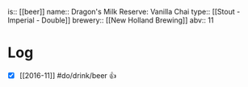 is:: [[beer]]
name:: Dragon's Milk Reserve: Vanilla Chai
type:: [[Stout - Imperial - Double]]
brewery:: [[New Holland Brewing]]
abv:: 11

# Log
- [x] [[2016-11]] #do/drink/beer 👍
